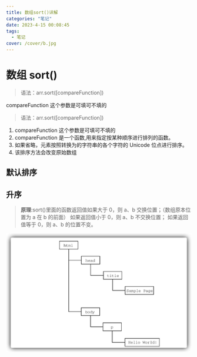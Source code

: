 ```yaml
---
title: 数组sort()详解
categories: "笔记"
date: 2023-4-15 00:08:45
tags:
  - 笔记
cover: /cover/b.jpg
---
```


# 数组 sort()

> 语法：arr.sort([compareFunction])

compareFunction 这个参数是可填可不填的

> 语法：arr.sort([compareFunction])

1. compareFunction 这个参数是可填可不填的
2. compareFunction 是一个函数,用来指定按某种顺序进行排列的函数。
3. 如果省略，元素按照转换为的字符串的各个字符的 Unicode 位点进行排序。
4. 该排序方法会改变原始数组

## 默认排序

## 升序

> **原理**:sort()里面的函数返回值如果大于 0，则 a、b 交换位置；（数组原本位置为 a 在 b 的前面）
> 如果返回值小于 0，则 a、b 不交换位置；
> 如果返回值等于 0，则 a、b 的位置不变。

<img src="hbs/image-20230715175809486.png" alt="image-20230715175809486"  />
